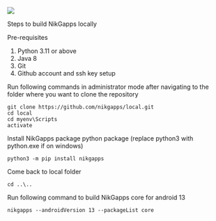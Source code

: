 ![](https://raw.githubusercontent.com/nikgapps/nikgapps.github.io/master/images/nikgapps-logo.webp)

Steps to build NikGapps locally

Pre-requisites
1. Python 3.11 or above
2. Java 8
3. Git
4. Github account and ssh key setup


Run following commands in administrator mode after navigating to the folder where you want to clone the repository
```
git clone https://github.com/nikgapps/local.git
cd local
cd myenv\Scripts
activate
```

Install NikGapps package python package (replace python3 with python.exe if on windows)
```
python3 -m pip install nikgapps
```

Come back to local folder
```
cd ..\..
```

Run following command to build NikGapps core for android 13
```
nikgapps --androidVersion 13 --packageList core
```